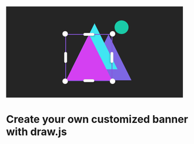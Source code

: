 ![draw.js](https://github.com/MajidPouramini/draw.js/blob/master/assets/images/sample.png)

# Create your own customized banner with draw.js
